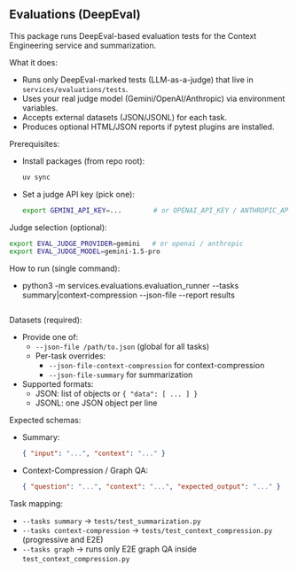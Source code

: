## Evaluations (DeepEval)

This package runs DeepEval-based evaluation tests for the Context Engineering service and summarization.

What it does:
- Runs only DeepEval-marked tests (LLM-as-a-judge) that live in `services/evaluations/tests`.
- Uses your real judge model (Gemini/OpenAI/Anthropic) via environment variables.
- Accepts external datasets (JSON/JSONL) for each task.
- Produces optional HTML/JSON reports if pytest plugins are installed.

Prerequisites:
- Install packages (from repo root):
  ```bash
  uv sync
  ```
- Set a judge API key (pick one):
  ```bash
  export GEMINI_API_KEY=...        # or OPENAI_API_KEY / ANTHROPIC_API_KEY
  ```

Judge selection (optional):
```bash
export EVAL_JUDGE_PROVIDER=gemini   # or openai / anthropic
export EVAL_JUDGE_MODEL=gemini-1.5-pro
```

How to run (single command):
- python3 -m services.evaluations.evaluation_runner --tasks summary|context-compression  --json-file <file> --report results
  ```

Datasets (required):
- Provide one of:
  - `--json-file /path/to.json` (global for all tasks)
  - Per-task overrides:
    - `--json-file-context-compression` for context-compression
    - `--json-file-summary` for summarization
- Supported formats:
  - JSON: list of objects or `{ "data": [ ... ] }`
  - JSONL: one JSON object per line

Expected schemas:
- Summary:
  ```json
  { "input": "...", "context": "..." }
  ```
- Context-Compression / Graph QA:
  ```json
  { "question": "...", "context": "...", "expected_output": "..." }
  ```

Task mapping:
- `--tasks summary` → `tests/test_summarization.py`
- `--tasks context-compression` → `tests/test_context_compression.py` (progressive and E2E)
- `--tasks graph` → runs only E2E graph QA inside `test_context_compression.py`
